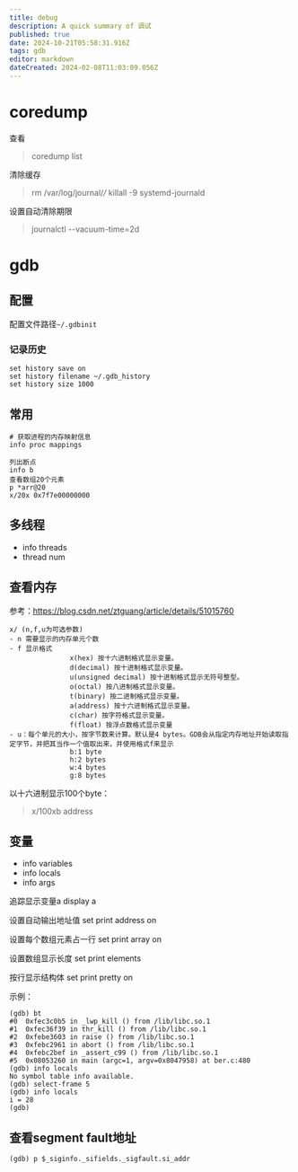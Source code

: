 ```yaml
---
title: debug
description: A quick summary of 调试
published: true
date: 2024-10-21T05:58:31.916Z
tags: gdb
editor: markdown
dateCreated: 2024-02-08T11:03:09.056Z
---
```


coredump
===
查看
>coredump list

清除缓存
>rm /var/log/journal/*/*
killall -9 systemd-journald

设置自动清除期限
>journalctl --vacuum-time=2d

# gdb
## 配置
配置文件路径```~/.gdbinit```
### 记录历史
```
set history save on
set history filename ~/.gdb_history
set history size 1000
```

## 常用
```
# 获取进程的内存映射信息
info proc mappings

列出断点
info b
查看数组20个元素
p *arr@20
x/20x 0x7f7e00000000
```

多线程
---
- info threads
- thread num

查看内存
---
参考：https://blog.csdn.net/ztguang/article/details/51015760
```
x/ (n,f,u为可选参数)
- n 需要显示的内存单元个数
- f 显示格式
               x(hex) 按十六进制格式显示变量。
               d(decimal) 按十进制格式显示变量。
               u(unsigned decimal) 按十进制格式显示无符号整型。
               o(octal) 按八进制格式显示变量。
               t(binary) 按二进制格式显示变量。
               a(address) 按十六进制格式显示变量。
               c(char) 按字符格式显示变量。
               f(float) 按浮点数格式显示变量
- u：每个单元的大小，按字节数来计算。默认是4 bytes。GDB会从指定内存地址开始读取指定字节，并把其当作一个值取出来，并使用格式f来显示
               b:1 byte
               h:2 bytes
               w:4 bytes
               g:8 bytes
```

以十六进制显示100个byte：
>x/100xb address

变量
---
- info variables 
- info locals
- info args

追踪显示变量a
display a

设置自动输出地址值
set print address on

设置每个数组元素占一行
set print array on

设置数组显示长度
set print elements

按行显示结构体
set print pretty on

示例：
```
(gdb) bt
#0  0xfec3c0b5 in _lwp_kill () from /lib/libc.so.1
#1  0xfec36f39 in thr_kill () from /lib/libc.so.1
#2  0xfebe3603 in raise () from /lib/libc.so.1
#3  0xfebc2961 in abort () from /lib/libc.so.1
#4  0xfebc2bef in _assert_c99 () from /lib/libc.so.1
#5  0x08053260 in main (argc=1, argv=0x8047958) at ber.c:480
(gdb) info locals
No symbol table info available.
(gdb) select-frame 5
(gdb) info locals
i = 28
(gdb) 
```

查看segment fault地址
---
```
(gdb) p $_siginfo._sifields._sigfault.si_addr
```